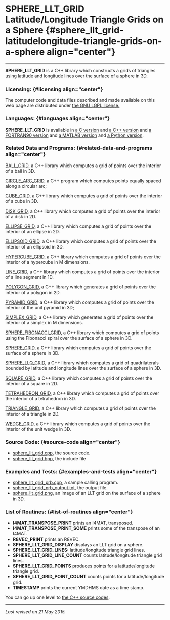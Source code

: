 SPHERE\_LLT\_GRID\
Latitude/Longitude Triangle Grids on a Sphere {#sphere_llt_grid-latitudelongitude-triangle-grids-on-a-sphere align="center"}
=============================================

------------------------------------------------------------------------

**SPHERE\_LLT\_GRID** is a C++ library which constructs a grids of
triangles using latitude and longitude lines over the surface of a
sphere in 3D.

### Licensing: {#licensing align="center"}

The computer code and data files described and made available on this
web page are distributed under [the GNU LGPL
license.](../../txt/gnu_lgpl.txt)

### Languages: {#languages align="center"}

**SPHERE\_LLT\_GRID** is available in [a C
version](../../c_src/sphere_llt_grid/sphere_llt_grid.html) and [a C++
version](../../cpp_src/sphere_llt_grid/sphere_llt_grid.html) and [a
FORTRAN90 version](../../f_src/sphere_llt_grid/sphere_llt_grid.html) and
[a MATLAB version](../../m_src/sphere_llt_grid/sphere_llt_grid.html) and
[a Python version](../../py_src/sphere_llt_grid/sphere_llt_grid.html).

### Related Data and Programs: {#related-data-and-programs align="center"}

[BALL\_GRID](../../cpp_src/ball_grid/ball_grid.html), a C++ library
which computes a grid of points over the interior of a ball in 3D.

[CIRCLE\_ARC\_GRID](../../cpp_src/circle_arc_grid/circle_arc_grid.html),
a C++ program which computes points equally spaced along a circular arc;

[CUBE\_GRID](../../cpp_src/cube_grid/cube_grid.html), a C++ library
which computes a grid of points over the interior of a cube in 3D.

[DISK\_GRID](../../cpp_src/disk_grid/disk_grid.html), a C++ library
which computes a grid of points over the interior of a disk in 2D.

[ELLIPSE\_GRID](../../cpp_src/ellipse_grid/ellipse_grid.html), a C++
library which computes a grid of points over the interior of an ellipse
in 2D.

[ELLIPSOID\_GRID](../../cpp_src/ellipsoid_grid/ellipsoid_grid.html), a
C++ library which computes a grid of points over the interior of an
ellipsoid in 3D.

[HYPERCUBE\_GRID](../../cpp_src/hypercube_grid/hypercube_grid.html), a
C++ library which computes a grid of points over the interior of a
hypercube in M dimensions.

[LINE\_GRID](../../cpp_src/line_grid/line_grid.html), a C++ library
which computes a grid of points over the interior of a line segment in
1D.

[POLYGON\_GRID](../../cpp_src/polygon_grid/polygon_grid.html), a C++
library which generates a grid of points over the interior of a polygon
in 2D.

[PYRAMID\_GRID](../../cpp_src/pyramid_grid/pyramid_grid.html), a C++
library which computes a grid of points over the interior of the unit
pyramid in 3D;

[SIMPLEX\_GRID](../../cpp_src/simplex_grid/simplex_grid.html), a C++
library which generates a grid of points over the interior of a simplex
in M dimensions.

[SPHERE\_FIBONACCI\_GRID](../../cpp_src/sphere_fibonacci_grid/sphere_fibonacci_grid.html),
a C++ library which computes a grid of points using the Fibonacci spiral
over the surface of a sphere in 3D.

[SPHERE\_GRID](../../cpp_src/sphere_grid/sphere_grid.html), a C++
library which computes a grid of points over the surface of a sphere in
3D.

[SPHERE\_LLQ\_GRID](../../cpp_src/sphere_llq_grid/sphere_llq_grid.html),
a C++ library which computes a grid of quadrilaterals bounded by
latitude and longitude lines over the surface of a sphere in 3D.

[SQUARE\_GRID](../../cpp_src/square_grid/square_grid.html), a C++
library which computes a grid of points over the interior of a square in
2D.

[TETRAHEDRON\_GRID](../../cpp_src/tetrahedron_grid/tetrahedron_grid.html),
a C++ library which computes a grid of points over the interior of a
tetrahedron in 3D.

[TRIANGLE\_GRID](../../cpp_src/triangle_grid/triangle_grid.html), a C++
library which computes a grid of points over the interior of a triangle
in 2D.

[WEDGE\_GRID](../../cpp_src/wedge_grid/wedge_grid.html), a C++ library
which computes a grid of points over the interior of the unit wedge in
3D.

### Source Code: {#source-code align="center"}

-   [sphere\_llt\_grid.cpp](sphere_llt_grid.cpp), the source code.
-   [sphere\_llt\_grid.hpp](sphere_llt_grid.hpp), the include file

### Examples and Tests: {#examples-and-tests align="center"}

-   [sphere\_llt\_grid\_prb.cpp](sphere_llt_grid_prb.cpp), a sample
    calling program.
-   [sphere\_llt\_grid\_prb\_output.txt](sphere_llt_grid_prb_output.txt),
    the output file.
-   [sphere\_llt\_grid.png](sphere_llt_grid.png), an image of an LLT
    grid on the surface of a sphere in 3D.

### List of Routines: {#list-of-routines align="center"}

-   **I4MAT\_TRANSPOSE\_PRINT** prints an I4MAT, transposed.
-   **I4MAT\_TRANSPOSE\_PRINT\_SOME** prints some of the transpose of an
    I4MAT.
-   **R8VEC\_PRINT** prints an R8VEC.
-   **SPHERE\_LLT\_GRID\_DISPLAY** displays an LLT grid on a sphere.
-   **SPHERE\_LLT\_GRID\_LINES:** latitude/longitude triangle grid
    lines.
-   **SPHERE\_LLT\_GRID\_LINE\_COUNT** counts latitude/longitude
    triangle grid lines.
-   **SPHERE\_LLT\_GRID\_POINTS** produces points for a
    latitude/longitude triangle grid.
-   **SPHERE\_LLT\_GRID\_POINT\_COUNT** counts points for a
    latitude/longitude grid.
-   **TIMESTAMP** prints the current YMDHMS date as a time stamp.

You can go up one level to [the C++ source codes](../cpp_src.html).

------------------------------------------------------------------------

*Last revised on 21 May 2015.*

